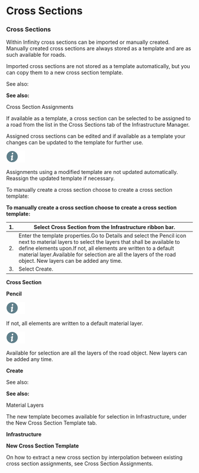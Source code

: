 # Cross Sections

### Cross Sections

Within Infinity cross sections can be imported or manually created. Manually created cross sections are always stored as a template and are as such available for roads.

Imported cross sections are not stored as a template automatically, but you can copy them to a new cross section template.

See also:

**See also:**

Cross Section Assignments

If available as a template, a cross section can be selected to be assigned to a road from the list in the Cross Sections tab of the Infrastructure Manager.

Assigned cross sections can be edited and if available as a template your changes can be updated to the template for further use.

![Image](./data/icons/note.gif)

Assignments using a modified template are not updated automatically. Reassign the updated template if necessary.

To manually create a cross section choose to create a cross section template:

**To manually create a cross section choose to create a cross section template:**

| 1. | Select Cross Section from the Infrastructure ribbon bar. |
| --- | --- |
| 2. | Enter the template properties.Go to Details and select the Pencil icon next to material layers to select the layers that shall be available to define elements upon.If not, all elements are written to a default material layer.Available for selection are all the layers of the road object. New layers can be added any time. |
| 3. | Select Create. |

**Cross Section**

**Pencil**

![Image](./data/icons/note.gif)

If not, all elements are written to a default material layer.

![Image](./data/icons/note.gif)

Available for selection are all the layers of the road object. New layers can be added any time.

**Create**

See also:

**See also:**

Material Layers

The new template becomes available for selection in Infrastructure, under the New Cross Section Template tab.

**Infrastructure**

**New Cross Section Template**

On how to extract a new cross section by interpolation between existing cross section assignments, see Cross Section Assignments.


